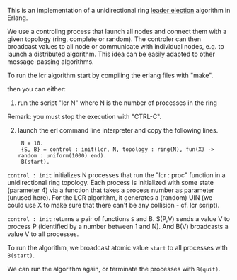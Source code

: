
This is an implementation of a unidirectional ring [leader
election](https://en.wikipedia.org/wiki/Leader_election) algorithm in
Erlang. 

We use a controling process that launch all nodes and connect them with a given
topology (ring, complete or random). The controler can then broadcast values to
all node or communicate with individual nodes, e.g. to launch a distributed
algorithm.  This idea can be easily adapted to other message-passing algorithms. 

To run the lcr algorithm start by compiling the erlang files with "make".

then you can either:

1) run the script "lcr N" where N is the number of processes in the ring

Remark: you must stop the execution with "CTRL-C". 

2) launch the erl command line interpreter and copy the following lines. 

        N = 10.
        {S, B} = control : init(lcr, N, topology : ring(N), fun(X) -> random : uniform(1000) end). 
        B(start).

`control : init`  initializes N processes that run the "lcr : proc" function in a
unidirectional ring topology. Each process is initialized with some state
(parameter 4) via a function that takes a process number as parameter (unused
here). For the LCR algorithm, it generates a (random) UIN (we could use X to make
sure that there can't be any collision - cf. lcr script).

`control : init` returns a pair of functions `S` and B. S(P,V) sends a value V to
process P (identified by a number between 1 and N). And B(V) broadcasts a value V
to all processes. 

To run the algorithm, we broadcast atomic value `start` to all processes with
`B(start)`.

We can run the algorithm again, or terminate the processes with `B(quit)`.
